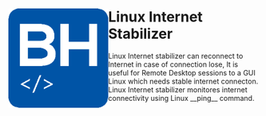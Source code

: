 <div class="header">
  <img src="https://github.com/babakhajizadeh/Linux-Internet-Stabilizer/blob/main/logo.png" alt="Babak Hajizadeh" style="float:left;"/>
  <h1>Linux Internet Stabilizer</h1>
 </div>
Linux Internet stabilizer can reconnect to Internet in case of connection lose, 
It is useful for Remote Desktop sessions to a GUI Linux which needs stable internet connecton.
Linux Internet stabilizer monitores internet connectivity using Linux __ping__ command.

